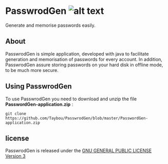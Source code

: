 # PasswrodGen ![alt text][PasswrodGen-logo]
Generate and memorise passwords easily.

## About
PasswrodGen is simple application, developed with java to facilitate generation and memorisation of passwords for every account. In addition, PasswrodGen assure storing passwords on your hard disk in offline mode, to be much more secure.

## Using PasswrodGen
To use PasswrodGen you need to download and unzip the file **PasswordGen-application.zip** : 
```shell
git clone https://github.com/Taybou/PasswrodGen/blob/master/PasswordGen-application.zip
```

## license
PasswrodGen is released under the [GNU GENERAL PUBLIC LICENSE Version 3][gplv3]


[PasswrodGen-logo]: https://github.com/Taybou/PasswrodGen/blob/master/src/img/passwordgenLogo.png "PasswrodGen Logo"
[gplv3]: http://www.gnu.org/licenses/gpl.html



